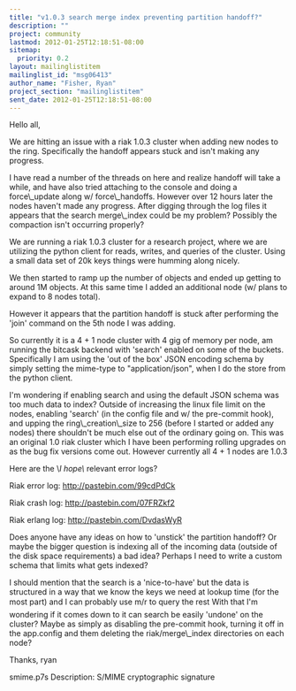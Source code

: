 ```yaml
---
title: "v1.0.3 search merge index preventing partition handoff?"
description: ""
project: community
lastmod: 2012-01-25T12:18:51-08:00
sitemap:
  priority: 0.2
layout: mailinglistitem
mailinglist_id: "msg06413"
author_name: "Fisher, Ryan"
project_section: "mailinglistitem"
sent_date: 2012-01-25T12:18:51-08:00
---
```



Hello all,

We are hitting an issue with a riak 1.0.3 cluster when adding new nodes to
the ring. Specifically the handoff appears stuck and isn't making any
progress.

I have read a number of the threads on here and realize handoff will take a
while, and have also tried attaching to the console and doing a force\\_update
along w/ force\\_handoffs. However over 12 hours later the nodes haven't made
any progress. After digging through the log files it appears that the
search merge\\_index could be my problem? Possibly the compaction isn't
occurring properly?

We are running a riak 1.0.3 cluster for a research project, where we are
utilizing the python client for reads, writes, and queries of the cluster.
Using a small data set of 20k keys things were humming along nicely.

We then started to ramp up the number of objects and ended up getting to
around 1M objects. At this same time I added an additional node (w/ plans
to expand to 8 nodes total).

However it appears that the partition handoff is stuck after performing the
'join' command on the 5th node I was adding.

So currently it is a 4 + 1 node cluster with 4 gig of memory per node, am
running the bitcask backend with 'search' enabled on some of the buckets.
Specifically I am using the 'out of the box' JSON encoding schema by simply
setting the mime-type to "application/json", when I do the store from the
python client.

I'm wondering if enabling search and using the default JSON schema was too
much data to index? Outside of increasing the linux file limit on the
nodes, enabling 'search' (in the config file and w/ the pre-commit hook),
and upping the ring\\_creation\\_size to 256 (before I started or added any
nodes) there shouldn't be much else out of the ordinary going on. This was
an original 1.0 riak cluster which I have been performing rolling upgrades
on as the bug fix versions come out. However currently all 4 + 1 nodes are
1.0.3

Here are the \\*I hope\\* relevant error logs?

Riak error log:
http://pastebin.com/99cdPdCk

Riak crash log:
http://pastebin.com/07FRZkf2

Riak erlang log:
http://pastebin.com/DvdasWyR

Does anyone have any ideas on how to 'unstick' the partition handoff? Or
maybe the bigger question is indexing all of the incoming data (outside of
the disk space requirements) a bad idea? Perhaps I need to write a custom
schema that limits what gets indexed?

I should mention that the search is a 'nice-to-have' but the data is
structured in a way that we know the keys we need at lookup time (for the
most part) and I can probably use m/r to query the rest With that I'm
wondering if it comes down to it can search be easily 'undone' on the
cluster? Maybe as simply as disabling the pre-commit hook, turning it off
in the app.config and them deleting the riak/merge\\_index directories on each
node? 


Thanks,
ryan


smime.p7s
Description: S/MIME cryptographic signature
